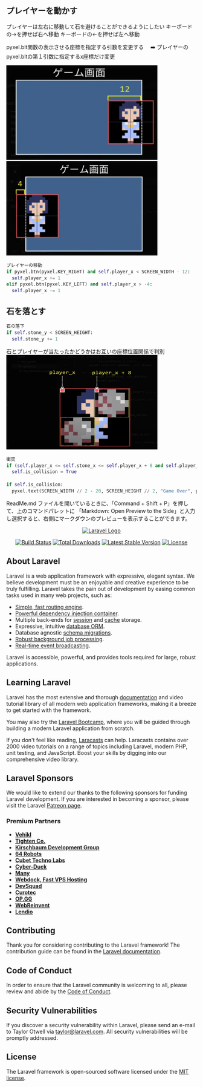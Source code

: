 ## プレイヤーを動かす
プレイヤーは左右に移動して石を避けることができるようにしたい
キーボードの→を押せば右へ移動
キーボードの←を押せば左へ移動

pyxel.blt関数の表示させる座標を指定する引数を変更する
　➡️ プレイヤーのpyxel.bltの第１引数に指定するx座標だけ変更

<img src="screenshot-2025-04-17-123147.png" width=400, height=250>
<img src="screenshot-2025-04-17-124328.png" width=400, height=250>


```python
プレイヤーの移動
if pyxel.btn(pyxel.KEY_RIGHT) and self.player_x < SCREEN_WIDTH - 12:
  self.player_x += 1
elif pyxel.btn(pyxel.KEY_LEFT) and self.player_x > -4:
  self.player_x -= 1
```

## 石を落とす
```python
石の落下
if self.stone_y < SCREEN_HEIGHT:
  self.stone_y += 1
```

石とプレイヤーが当たったかどうかはお互いの座標位置関係で判別
<img src="screenshot-2025-04-17-134640.png " width=400, height=250>

```python
衝突
if (self.player_x <= self.stone_x <= self.player_x + 8 and self.player_y <= self.stone_y <= self.player_y + 8):
  self.is_collision = True

if self.is_collision:
  pyxel.text(SCREEN_WIDTH // 2 - 20, SCREEN_HEIGHT // 2, "Game Over", pyxel.COLOR_YELLOW)
```




ReadMe.md ファイルを開いているときに、「Command + Shift + P」を押して、上のコマンドパレットに 「Markdown: Open Preview to the Side」と入力し選択すると、右側にマークダウンのプレビューを表示することができます。

<p align="center"><a href="https://laravel.com" target="_blank"><img src="https://raw.githubusercontent.com/laravel/art/master/logo-lockup/5%20SVG/2%20CMYK/1%20Full%20Color/laravel-logolockup-cmyk-red.svg" width="400" alt="Laravel Logo"></a></p>

<p align="center">
<a href="https://github.com/laravel/framework/actions"><img src="https://github.com/laravel/framework/workflows/tests/badge.svg" alt="Build Status"></a>
<a href="https://packagist.org/packages/laravel/framework"><img src="https://img.shields.io/packagist/dt/laravel/framework" alt="Total Downloads"></a>
<a href="https://packagist.org/packages/laravel/framework"><img src="https://img.shields.io/packagist/v/laravel/framework" alt="Latest Stable Version"></a>
<a href="https://packagist.org/packages/laravel/framework"><img src="https://img.shields.io/packagist/l/laravel/framework" alt="License"></a>
</p>

## About Laravel

Laravel is a web application framework with expressive, elegant syntax. We believe development must be an enjoyable and creative experience to be truly fulfilling. Laravel takes the pain out of development by easing common tasks used in many web projects, such as:

- [Simple, fast routing engine](https://laravel.com/docs/routing).
- [Powerful dependency injection container](https://laravel.com/docs/container).
- Multiple back-ends for [session](https://laravel.com/docs/session) and [cache](https://laravel.com/docs/cache) storage.
- Expressive, intuitive [database ORM](https://laravel.com/docs/eloquent).
- Database agnostic [schema migrations](https://laravel.com/docs/migrations).
- [Robust background job processing](https://laravel.com/docs/queues).
- [Real-time event broadcasting](https://laravel.com/docs/broadcasting).

Laravel is accessible, powerful, and provides tools required for large, robust applications.

## Learning Laravel

Laravel has the most extensive and thorough [documentation](https://laravel.com/docs) and video tutorial library of all modern web application frameworks, making it a breeze to get started with the framework.

You may also try the [Laravel Bootcamp](https://bootcamp.laravel.com), where you will be guided through building a modern Laravel application from scratch.

If you don't feel like reading, [Laracasts](https://laracasts.com) can help. Laracasts contains over 2000 video tutorials on a range of topics including Laravel, modern PHP, unit testing, and JavaScript. Boost your skills by digging into our comprehensive video library.

## Laravel Sponsors

We would like to extend our thanks to the following sponsors for funding Laravel development. If you are interested in becoming a sponsor, please visit the Laravel [Patreon page](https://patreon.com/taylorotwell).

### Premium Partners

- **[Vehikl](https://vehikl.com/)**
- **[Tighten Co.](https://tighten.co)**
- **[Kirschbaum Development Group](https://kirschbaumdevelopment.com)**
- **[64 Robots](https://64robots.com)**
- **[Cubet Techno Labs](https://cubettech.com)**
- **[Cyber-Duck](https://cyber-duck.co.uk)**
- **[Many](https://www.many.co.uk)**
- **[Webdock, Fast VPS Hosting](https://www.webdock.io/en)**
- **[DevSquad](https://devsquad.com)**
- **[Curotec](https://www.curotec.com/services/technologies/laravel/)**
- **[OP.GG](https://op.gg)**
- **[WebReinvent](https://webreinvent.com/?utm_source=laravel&utm_medium=github&utm_campaign=patreon-sponsors)**
- **[Lendio](https://lendio.com)**

## Contributing

Thank you for considering contributing to the Laravel framework! The contribution guide can be found in the [Laravel documentation](https://laravel.com/docs/contributions).

## Code of Conduct

In order to ensure that the Laravel community is welcoming to all, please review and abide by the [Code of Conduct](https://laravel.com/docs/contributions#code-of-conduct).

## Security Vulnerabilities

If you discover a security vulnerability within Laravel, please send an e-mail to Taylor Otwell via [taylor@laravel.com](mailto:taylor@laravel.com). All security vulnerabilities will be promptly addressed.

## License

The Laravel framework is open-sourced software licensed under the [MIT license](https://opensource.org/licenses/MIT).
